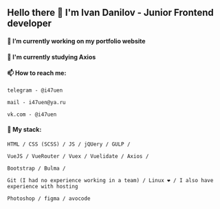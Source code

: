 ## Hello there 👋 I'm Ivan Danilov - Junior Frontend developer 

#### 🔭 I’m currently working on my portfolio website
#### 🌱 I'm currently studying Axios
#### 📫 How to reach me: 

```
telegram - @i47uen
```
```
mail - i47uen@ya.ru
```
```
vk.com - @i47uen
```

#### 👊 My stack:
```
HTML / CSS (SCSS) / JS / jQUery / GULP /
```
```
VueJS / VueRouter / Vuex / Vuelidate / Axios / 
```
```
Bootstrap / Bulma /
```
```
Git (I had no experience working in a team) / Linux ❤️ / I also have experience with hosting
```
```
Photoshop / figma / avocode
```

